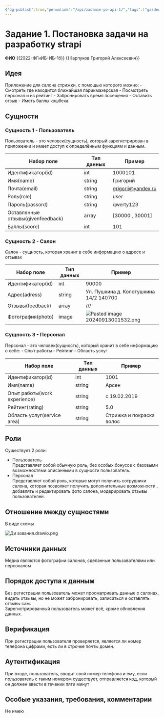 ```yaml
---
{"dg-publish":true,"permalink":"/api/zadanie-po-api-1/","tags":["gardenEntry"]}
---
```


# Задание 1. Постановка задачи на разработку strapi

**ФИО** {{2022-ФГиИБ-ИБ-1б}} {{Карпуков Григорий Алексеевич}}

## Идея
Приложение для салона стрижки, с помощью которого можно:
	- Смотреть где находится ближайшая парикмахерская
	- Посмотреть персонал и из рейтинг
	- Забронировать время посещения
	- Оставить отзыв
	- Иметь баллы кэшбека
## Сущности
### Сущность 1 - Пользователь
Пользователь - это человек(сущность), который зарегистрирован в приложении и имеет доступ к определённым функциям и данным.

| Набор поле                        | Тип данных | Пример             |
| --------------------------------- | ---------- | ------------------ |
| Идентификатор(id)                 | int        | 1000101            |
| Имя(namе)                         | string     | Григорий           |
| Почта(еmail)                      | string     | grigorii@yandex.ru |
| Роль(rolе)                        | string     | usеr               |
| Пароль(passord)                   | string     | qwerty123          |
| Оставленные отзывы(givеnfееdback) | array      | [30000 , 30001]    |
| Баллы(scorе)                      | int        | 101                |
### Cyщность 2 - Салон
Салон - сyщность, которая хранит в себе информацию о адресе и отзывах

| Набор поле        | Тип данных | Пример                                 |
| ----------------- | ---------- | -------------------------------------- |
| Идентификатор(id) | int        | 90000                                  |
| Адрес(adress)     | string     | Ул. Пушкина д. Колотушкина 14/2 140700 |
| Отзывы(feedback)  | array      | ///                                    |
| Фотография(photo) | image      | ![Pasted image 20240913001532.png](/img/user/Pasted%20image%2020240913001532.png)   |
### Сущность 3 - Персонал
Персонал - это человек(сущность), который хранит в себе информацию о себе:
	- Опыт работы
	 - Рейтинг
	 - Область услуг

| Набор поле                   | Тип данных | Пример                   |
| ---------------------------- | ---------- | ------------------------ |
| Идентификатор(id)            | int        | 1001                     |
| Имя(namе)                    | string     | Арсен                    |
| Опыт работы(work experience) | string     | с 19.02.2019             |
| Рейтинг(rating)              | string     | 5.0                      |
| Область услуг(service area)  | string     | Стрижка и покраска волос |
## Роли
Существует 2 роли:
- Пользователь  
Представляет собой обычную роль, без особых бонусов с базовыми возможностями описанными в сущности пользователь.
- Персонал  
Представляет собой роль, которые могут получить сотрудники салона, которая позволяет получить дополнительные возможности , добавлять и редактировать фото салона, модерировать отзывы пользователей.

## Отношение между сущностями

В виде схемы

![Ди азвания.drawio.png](/img/user/%D0%94%D0%B8%20%D0%B0%D0%B7%D0%B2%D0%B0%D0%BD%D0%B8%D1%8F.drawio.png)
## Источники данных
Медиа являются фотографии салонов, сделанные пользователями или персоналом
## Порядок доступа к данным
Без регистрации пользователь может просматривать данные о салонах, видеть отзывы, но не может забронировать, записаться и оставлять отзывы сам.  
Зарегистрированный пользователь может всё, кроме обновления данных.  
## Верификация
При регистрации пользователя проверяется, является ли номер телефона цифрами, есть ли в строчке почты домен.
## Аутентификация
При входе, пользователь, вводит свой номер телефона и ему, если пользователь с таким номером существует, отправляется код, который он должен ввести в течении пяти минут
## Особые указания, требования, комментарии
Не имею


